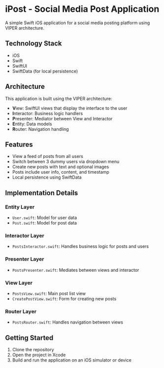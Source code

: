 # iPost - Social Media Post Application

A simple Swift iOS application for a social media posting platform using VIPER architecture.

## Technology Stack

- iOS 
- Swift
- SwiftUI 
- SwiftData (for local persistence)

## Architecture

This application is built using the VIPER architecture:

- **V**iew: SwiftUI views that display the interface to the user
- **I**nteractor: Business logic handlers 
- **P**resenter: Mediator between View and Interactor
- **E**ntity: Data models
- **R**outer: Navigation handling

## Features

- View a feed of posts from all users
- Switch between 3 dummy users via dropdown menu
- Create new posts with text and optional images
- Posts include user info, content, and timestamp
- Local persistence using SwiftData

## Implementation Details

### Entity Layer
- `User.swift`: Model for user data
- `Post.swift`: Model for post data

### Interactor Layer
- `PostsInteractor.swift`: Handles business logic for posts and users

### Presenter Layer
- `PostsPresenter.swift`: Mediates between views and interactor

### View Layer
- `PostsView.swift`: Main post list view
- `CreatePostView.swift`: Form for creating new posts

### Router Layer
- `PostsRouter.swift`: Handles navigation between views

## Getting Started

1. Clone the repository
2. Open the project in Xcode
3. Build and run the application on an iOS simulator or device
